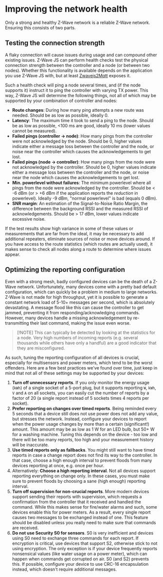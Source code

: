 # Improving the network health

Only a strong and healthy Z-Wave network is a reliable Z-Wave network. Ensuring this consists of two parts.

## Testing the connection strength

A flaky connection will cause issues during usage and can compound other existing issues. Z-Wave JS can perform health checks test the physical connection strength between the controller and a node (or between two nodes). Whether this functionality is available depends on the application you use Z-Wave JS with, but at least [Zwavejs2Mqtt](https://github.com/zwave-js/zwavejs2mqtt) exposes it.

Such a health check will ping a node several times, and (if the node supports it) instruct it to ping the controller with varying TX power. This way, Z-Wave JS will determine the following things, not all of which may be supported by your combination of controller and nodes:

-   **Route changes**: During how many ping attempts a new route was needed. Should be as low as possible, ideally 0.
-   **Latency**: The maximum time it took to send a ping to the node. Should be as low as possible, <100 ms are good, ideally 10 ms (lower values cannot be measured).
-   **Failed pings (controller → node)**: How many pings from the controller were not acknowledged by the node. Should be 0, higher values indicate either a message loss between the controller and the node, or noise near the controller which causes the acknowledgements to get lost.
-   **Failed pings (node → controller)**: How many pings from the node were not acknowledged by the controller. Should be 0, higher values indicate either a message loss between the controller and the node, or noise near the node which causes the acknowledgements to get lost.
-   **Min. powerlevel without failures**: The minimum powerlevel where all pings from the node were acknowledged by the controller. Should be \< -6 dBm (or > +6 dBm if the application reports the _reduction_ in powerlevel). Ideally -9 dBm, "normal powerlevel" is bad (equals 0 dBm).
-   **SNR margin**: An estimation of the Signal-to-Noise Ratio Margin, the difference between the background RSSI and the measured RSSI of acknowledgements. Should be > 17 dBm, lower values indicate excessive noise.

If the test results show high variance in some of these values or measurements that are far from the ideal, it may be necessary to add additional repeaters, eliminate sources of noise or move devices around. If you have access to the route statistics (which routes are actually used), it makes sense to check all nodes along a route to determine where issues appear.

## Optimizing the reporting configuration

Even with a strong mesh, badly configured devices can be the death of a Z-Wave network. Unfortunately, many devices come with a pretty bad default configuration, which can quickly be a problem in medium to large networks. Z-Wave is not made for high throughput, yet it is possible to generate a constant network load of 5-10+ messages per second, which is absolutely devastating. A message flood like this can cause the controller to get jammed, preventing it from responding/acknowledging commands. However, many devices handle a missing acknowledgement by re-transmitting their last command, making the issue even worse.

> [!NOTE] This can typically be detected by looking at the statistics for a node. Very high numbers of incoming reports (e.g. several thousands while others have only a handful) are a good indicator that they are misconfigured.

As such, tuning the reporting configuration of all devices is crucial, especially for multisensors and power meters, which tend to be the worst offenders. Here are a few best practices we've found over time, just keep in mind that not all of these settings may be supported by your devices:

1. **Turn off unnecessary reports**. If you only monitor the energy usage (`kWh`) of a single socket of a 5-port plug, but it supports reporting `W`, `kWh`, `V` and `A` on all sockets, you can easily cut the number of reports by a factor of 20 (a single report instead of 5 sockets times 4 reports per socket).
1. **Prefer reporting on changes over timed reports**. Being reminded every 5 seconds that a device still does not use power does not add any value, but stresses the network. Instead, configure your devices to report when the power usage changes by more than a certain (significant!) amount. This amount may be as low as 1 W for an LED bulb, but 50+ W for a washing machine. Tuning this depends on the device - too low and there will be too many reports, too high and your measurement history will be inaccurate.
1. **Use timed reports only as fallbacks**. You might still want to have timed reports in case a change report does not find its way to the controller. In that case, choose a high enough interval to prevent floods from many devices reporting at once, e.g. once per hour.
1. Alternatively: **Choose a high reporting interval**. Not all devices support reporting everything on change only. In these cases, you must make sure to prevent floods by choosing a sane (high enough) reporting interval.
1. **Turn off supervision for non-crucial reports**. More modern devices support sending their reports with supervision, which requests a confirmation from the controller that it received and handled the command. While this makes sense for fire/water alarms and such, some devices enable this for power meters. As a result, every single report causes two messages to be exchanged instead of one. This feature should be disabled unless you really need to make sure that commands are received.
1. **Do not use Security S0 for sensors**. S0 is very inefficient and devices using S0 need to exchange three commands for each report. If encryption is critical, use devices that support S2, otherwise stick to not using encryption. The only exception is if your device frequently reports nonsensical values (like water usage on a power meter), which can happen when commands get corrupted on air. S0 (and S2) prevents this. If possible, configure your device to use CRC-16 encapsulation instead, which doesn't require additional messages.

